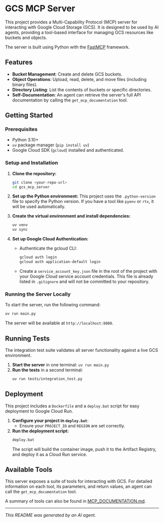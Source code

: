 # GCS MCP Server

This project provides a Multi-Capability Protocol (MCP) server for interacting with Google Cloud Storage (GCS). It is designed to be used by AI agents, providing a tool-based interface for managing GCS resources like buckets and objects.

The server is built using Python with the [FastMCP](https://gofastmcp.com/) framework.

## Features

- **Bucket Management**: Create and delete GCS buckets.
- **Object Operations**: Upload, read, delete, and move files (including binary files).
- **Directory Listing**: List the contents of buckets or specific directories.
- **Self-Documentation**: An agent can retrieve the server's full API documentation by calling the `get_mcp_documentation` tool.

## Getting Started

### Prerequisites

- Python 3.10+
- `uv` package manager (`pip install uv`)
- Google Cloud SDK (`gcloud`) installed and authenticated.

### Setup and Installation

1.  **Clone the repository:**
    ```bash
    git clone <your-repo-url>
    cd gcs_mcp_server
    ```

2.  **Set up the Python environment:**
    This project uses the `.python-version` file to specify the Python version. If you have a tool like `pyenv` or `rtx`, it will be used automatically.

3.  **Create the virtual environment and install dependencies:**
    ```bash
    uv venv
    uv sync
    ```

4.  **Set up Google Cloud Authentication:**
    - Authenticate the gcloud CLI:
      ```bash
      gcloud auth login
      gcloud auth application-default login
      ```
    - Create a `service_account_key.json` file in the root of the project with your Google Cloud service account credentials. This file is already listed in `.gitignore` and will not be committed to your repository.

### Running the Server Locally

To start the server, run the following command:

```bash
uv run main.py
```

The server will be available at `http://localhost:8080`.

## Running Tests

The integration test suite validates all server functionality against a live GCS environment.

1.  **Start the server** in one terminal: `uv run main.py`
2.  **Run the tests** in a second terminal:
    ```bash
    uv run tests/integration_test.py
    ```

## Deployment

This project includes a `Dockerfile` and a `deploy.bat` script for easy deployment to Google Cloud Run.

1.  **Configure your project in `deploy.bat`**:
    - Ensure your `PROJECT_ID` and `REGION` are set correctly.
2.  **Run the deployment script:**
    ```bat
    deploy.bat
    ```
    The script will build the container image, push it to the Artifact Registry, and deploy it as a Cloud Run service.

## Available Tools

This server exposes a suite of tools for interacting with GCS. For detailed information on each tool, its parameters, and return values, an agent can call the `get_mcp_documentation` tool.

A summary of tools can also be found in [MCP_DOCUMENTATION.md](./MCP_DOCUMENTATION.md).

---

*This README was generated by an AI agent.*
